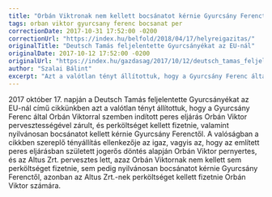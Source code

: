 ```yaml
---
title: "Orbán Viktronak nem kellett bocsánatot kérnie Gyurcsány Ferenctől"
tags: orban viktor gyurcsany ferenc bocsanat per 
correctionDate: 2017-10-31 17:52:00 -0200
correctionUrl: "https://index.hu/belfold/2018/04/17/helyreigazitas/"
originalTitle: "Deutsch Tamás feljelentette Gyurcsányékat az EU-nál"
originalDate: 2017-10-12 17:52:00 -0200
originalUrl: "https://index.hu/gazdasag/2017/10/12/deutsch_tamas_feljelentette_gyurcsanyekat_az_eu-nal/"
author: "Szalai Bálint"
excerpt: "Azt a valótlan tényt állítottuk, hogy a Gyurcsány Ferenc által Orbán Viktorral szemben indított peres eljárás Orbán Viktor pervesztességével zárult, és perköltséget kellett fizetnie, valamint nyilvánosan bocsánatot kellett kérnie Gyurcsány Ferenctől."
---
```


2017 október 17. napján a Deutsch Tamás feljelentette Gyurcsányékat az EU-nál című cikkünkben azt a valótlan tényt állítottuk, hogy a Gyurcsány Ferenc által Orbán Viktorral szemben indított peres eljárás Orbán Viktor pervesztességével zárult, és perköltséget kellett fizetnie, valamint nyilvánosan bocsánatot kellett kérnie Gyurcsány Ferenctől. A valóságban a cikkben szereplő tényállítás ellenkezője az igaz, vagyis az, hogy az említett peres eljárásban született jogerős döntés alapján Orbán Viktor  pernyertes, és az Altus Zrt. pervesztes lett, azaz Orbán Viktornak nem kellett sem perköltséget fizetnie, sem pedig nyilvánosan bocsánatot kérnie Gyurcsány Ferenctől, azonban az Altus Zrt.-nek perköltséget kellett fizetnie Orbán Viktor számára.
